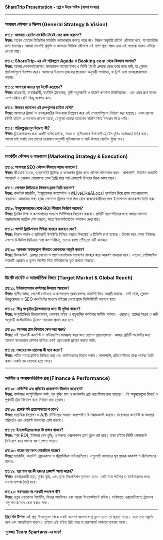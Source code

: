 **ShareTrip Presentation - প্রশ্ন ও উত্তর গাইড (বাংলা ভাষায়)**

---

### সাধারণ কৌশল ও ভিশন (General Strategy & Vision)

**প্রশ্ন ১: আপনারা হোটেল মার্কেটিং নিয়েই কেন কাজ করলেন?**  
**উত্তর:** অনেক হোটেল ডিজিটাল মার্কেটিং ভালোভাবে করতে পারে না। সিজন অনুযায়ী চাহিদা ওঠানামা করে, যা মার্কেটের জন্য চ্যালেঞ্জ। আমরা দেখেছি প্রযুক্তি ও কালচার ভিত্তিক কৌশলে এই গ্যাপ পূরণ সম্ভব এবং এই খাতকে আরও এগিয়ে নেওয়া যায়।

**প্রশ্ন ২: ShareTrip-এর এই পরিকল্পনা Agoda বা Booking.com থেকে কিভাবে আলাদা?**  
**উত্তর:** আমরা লোকালাইজেশন, কালচারাল অ্যাডাপ্টেশন ও নির্দিষ্ট টার্গেট গ্রুপকে কেন্দ্র করে কাজ করি, যা গ্লোবাল প্ল্যাটফর্মগুলো উপেক্ষা করে। আমাদের উদ্যোগ গ্রাহকের প্রয়োজন অনুযায়ী সাজানো, যা ট্রাস্ট এবং ব্যবহারযোগ্যতা বাড়ায়।

**প্রশ্ন ৩: আপনারা কাদের মূল টার্গেট করেছেন?**  
**উত্তর:** ছাত্রছাত্রী, চাকরিপ্রার্থী, ফ্যামিলি ট্রাভেলার, কৃষ্টি অনুসন্ধানী ও বাজেট কনশাস ভিজিটরদের। এরা এমন গ্রুপ যাদের ভ্রমণ চাহিদা বেশি কিন্তু অপশন কম।

**প্রশ্ন ৪: কিভাবে জানলেন এই গ্রুপগুলোর চাহিদা বেশি?**  
**উত্তর:** আমাদের রিসার্চ ও ব্যবহারকারীর ফিডব্যাক বিশ্লেষণ করে এই সেগমেন্টগুলো নির্ধারণ করা হয়েছে। এসব গ্রুপের নির্দিষ্ট চাহিদা ও সমস্যার জায়গা আছে, যেগুলো আমরা আমাদের সার্ভিস দিয়ে সমাধান দিতে পারি।

**প্রশ্ন ৫: পরিকল্পনার মূল উদ্দেশ্য কী?**  
**উত্তর:** ট্র্যাভেলারদের জন্য একটি ব্যক্তিকেন্দ্রিক, সহজ ও স্থানীয়ভাবে উপযোগী হোটেল বুকিং অভিজ্ঞতা তৈরি করা। আমরা চাই সবাই যেন তাদের প্রয়োজন অনুযায়ী সুবিধাজনক ও স্মার্ট উপায়ে হোটেল খুঁজে পায়।

---

### মার্কেটিং কৌশল ও বাস্তবায়ন (Marketing Strategy & Execution)

**প্রশ্ন ৬: আপনারা SEO কৌশল কীভাবে কাজে লাগাবেন?**  
**উত্তর:** কীওয়ার্ড র‍্যাংক, ওয়েবসাইট ট্রাফিক ও কনভার্সন ট্র্যাক করে কৌশল পরিমার্জন করব। পাশাপাশি, নিয়মিত কনটেন্ট আপডেট ও লোকাল ফোকাসড পেজ তৈরি করে সার্চ রেজাল্টে উপরের দিকে আসা যাবে।

**প্রশ্ন ৭: সোশ্যাল মিডিয়াতে কিভাবে ব্র্যান্ড তৈরি করবেন?**  
**উত্তর:** কনটেন্ট মার্কেটিং, ইনফ্লুয়েন্সার ক্যাম্পেইন ও #LiveLikeALocal হ্যাশট্যাগ দিয়ে ব্র্যান্ড অ্যাওয়ারনেস বাড়াবো। আমাদের লক্ষ্য হচ্ছে সোশ্যাল ট্রেন্ডের সঙ্গে মিল রেখে ব্যবহারকারীদের সঙ্গে ইমোশনাল কানেকশন তৈরি করা।

**প্রশ্ন ৮: ইনফ্লুয়েন্সারদের থেকে ROI কীভাবে নির্ধারণ করবেন?**  
**উত্তর:** ট্র্যাকিং লিঙ্ক ও কনভার্সনের মাধ্যমে নির্দিষ্টভাবে বিশ্লেষণ করবো। প্রতিটি ক্যাম্পেইনের জন্য আমরা আলাদা পারফরম্যান্স ম্যাট্রিক সেট করবো, যাতে ইনভেস্টমেন্টের ফলাফল দেখা যায়।

**প্রশ্ন ৯: আপনি ট্র্যাডিশনাল মিডিয়া ব্যবহার করছেন কেন?**  
**উত্তর:** বিশ্বাস অর্জন ও ব্যতিক্রমী উপস্থিতি নিশ্চিত করতে বিলবোর্ড ও টিভিসি রাখা হয়েছে। বিশেষ করে যেসব ইউজার এখনও ডিজিটাল মিডিয়ার সঙ্গে কম পরিচিত, তাদের কাছে পৌঁছাতে এটি কার্যকর।

**প্রশ্ন ১০: আপনার অফারগুলো কীভাবে ভোক্তাদের আকৃষ্ট করবে?**  
**উত্তর:** ডিসকাউন্ট, রেফার বোনাস ও পার্সোনালাইজড সাজেশন ব্যবহার করে আকর্ষণ বাড়ানো হবে। এছাড়া, গেমিফাইড লয়ালটি প্রোগ্রাম ও কুপন সিস্টেম দিয়ে ইউজারদের যুক্ত রাখতে পারবো।

---

### টার্গেট মার্কেট ও আন্তর্জাতিক বিস্তার (Target Market & Global Reach)

**প্রশ্ন ১১: ইন্টারন্যাশনাল কাস্টমার কিভাবে আনবেন?**  
**উত্তর:** স্থানীয় ভাষা, পেমেন্ট গেটওয়ে ও কালচারাল রেফারেন্সসহ কনটেন্ট দিয়ে আগ্রহী করবো। সেই সঙ্গে, গ্লোবাল ইনফ্লুয়েন্সার ও SEO কনটেন্টের মাধ্যমে বাইরের দেশে ব্র্যান্ড ভিজিবিলিটি বাড়ানো হবে।

**প্রশ্ন ১২: ভিন্ন সংস্কৃতির ট্রাভেলারদের জন্য কী সুবিধা থাকবে?**  
**উত্তর:** সংস্কৃতিনির্ভর রিকমেন্ডেশন, লোকাল গাইড ও বহুভাষিক কাস্টমার সার্ভিস থাকবে। এছাড়াও, তাদের আগ্রহ ও রুচি অনুযায়ী কাস্টমাইজড ট্রাভেল প্যাকেজ প্রদান করা হবে।

**প্রশ্ন ১৩: আপনার প্ল্যান কিভাবে স্কেল করা সম্ভব?**  
**উত্তর:** এই মডেলটি কনটেন্ট ও পার্টনারশিপ সামঞ্জস্য করে অন্য দেশেও প্রয়োগযোগ্য। আমরা প্রতিটি মার্কেটের জন্য আলাদা কালচারাল কৌশল বানিয়ে একই ফ্রেমওয়ার্ক প্রয়োগ করতে পারি।

**প্রশ্ন ১৪: সবচেয়ে বড় চ্যালেঞ্জ কী মনে করেন?**  
**উত্তর:** সঠিক সময়ে ট্রাফিক নিশ্চিত করা এবং কাস্টমারদের বিশ্বাস অর্জন। পাশাপাশি, প্রতিযোগীদের মধ্যে পার্থক্য তৈরি করাও একটা বড় চ্যালেঞ্জ হতে পারে।

---

### আর্থিক ও ফলাফলভিত্তিক প্রশ্ন (Finance & Performance)

**প্রশ্ন ১৫: রেভিনিউ এবং প্রফিটের প্রজেকশন কীভাবে করেছেন?**  
**উত্তর:** কাস্টমার অ্যাকুইজিশন কস্ট, গড় বুকিং মান ও কনভার্সন রেট ধরে হিসাব করা হয়েছে। এই অনুমানগুলো রিসার্চ ও পূর্ববর্তী ট্রেন্ড বিশ্লেষণ করে নির্ধারণ করা হয়েছে।

**প্রশ্ন ১৬: প্রজেক্ট যদি প্রত্যাশামতো না চলে?**  
**উত্তর:** সাপ্তাহিক বিশ্লেষণ ও A/B টেস্টিংয়ের মাধ্যমে ক্যাম্পেইন রি-অ্যাডজাস্ট করবো। প্রয়োজনে কনটেন্ট বা অফারে পরিবর্তন এনে রেজাল্ট বাড়ানোর চেষ্টা করবো।

**প্রশ্ন ১৭: ইনভেস্টরদের জন্য কি প্রস্তাব থাকবে?**  
**উত্তর:** স্পষ্ট ROI, ইউজার বেস বৃদ্ধি, ও সম্ভাব্য এক্সপানশন প্ল্যান তুলে ধরা হবে। তারা চাইলে নির্দিষ্ট সেগমেন্টে বিনিয়োগ করে লাভের অংশ পেতে পারেন।

**প্রশ্ন ১৮: ব্যয়ের বড় অংশ কোনদিকে যাচ্ছে?**  
**উত্তর:** মার্কেটিং, কনটেন্ট প্রোডাকশন ও স্ট্র্যাটেজিক পার্টনারশিপে। এগুলোই আমাদের মূল গ্রাহক আকর্ষণ ও রিটেনশনের মাধ্যম।

**প্রশ্ন ১৯: ছয় মাস পর কী ধরনের রেজাল্ট আশা করেন?**  
**উত্তর:** ব্যবহারকারী বাড়া, বুকিং বৃদ্ধি, এবং ব্র্যান্ড রিকগনিশন দৃশ্যমান হবে। সেই সঙ্গে পার্টনার ও কাস্টমারদের মধ্যে ভালো সম্পর্ক তৈরি হবে।

**প্রশ্ন ২০: সফলতার পর পরবর্তী পদক্ষেপ কী?**  
**উত্তর:** নতুন লোকেশন টার্গেটিং, ফিচার অ্যাডিশন এবং সম্ভাব্য ইনভেস্টমেন্ট রাউন্ড। ভবিষ্যতে এক্সপোর্টযোগ্য ট্র্যাভেল সল্যুশন হিসেবে স্কেল করাও লক্ষ্য।

---

**রিহার্সেল টিপস:** এই প্রশ্ন-উত্তরগুলো থেকে সবাই আলাদা আলাদা প্রশ্ন তুলে রোল-প্লে করতে পারো। এতে দ্রুত প্রস্তুতি হবে এবং আত্মবিশ্বাস বাড়বে। চাইলে এই গাইড প্রিন্ট করে বা ফ্ল্যাশকার্ড আকারে ব্যবহার করো।

**শুভেচ্ছা Team Spartans-এর জন্য!**

